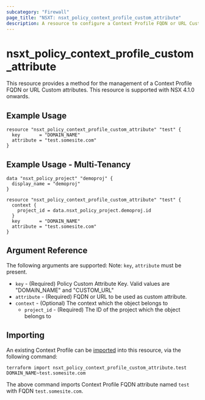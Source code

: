 ```yaml
---
subcategory: "Firewall"
page_title: "NSXT: nsxt_policy_context_profile_custom_attribute"
description: A resource to configure a Context Profile FQDN or URL Custom attribute.
---
```


# nsxt_policy_context_profile_custom_attribute

This resource provides a method for the management of a Context Profile FQDN or URL Custom attributes.
This resource is supported with NSX 4.1.0 onwards.

## Example Usage

```hcl
resource "nsxt_policy_context_profile_custom_attribute" "test" {
  key       = "DOMAIN_NAME"
  attribute = "test.somesite.com"
}

```

## Example Usage - Multi-Tenancy

```hcl
data "nsxt_policy_project" "demoproj" {
  display_name = "demoproj"
}

resource "nsxt_policy_context_profile_custom_attribute" "test" {
  context {
    project_id = data.nsxt_policy_project.demoproj.id
  }
  key       = "DOMAIN_NAME"
  attribute = "test.somesite.com"
}
```

## Argument Reference

The following arguments are supported:
Note: `key`, `attribute` must be present.

* `key` - (Required) Policy Custom Attribute Key. Valid values are "DOMAIN_NAME" and "CUSTOM_URL"
* `attribute` - (Required) FQDN or URL to be used as custom attribute.
* `context` - (Optional) The context which the object belongs to
  * `project_id` - (Required) The ID of the project which the object belongs to

## Importing

An existing Context Profile can be [imported][docs-import] into this resource, via the following command:

[docs-import]: https://developer.hashicorp.com/terraform/cli/import

```shell
terraform import nsxt_policy_context_profile_custom_attribute.test DOMAIN_NAME~test.somesite.com
```

The above command imports Context Profile FQDN attribute named `test` with FQDN `test.somesite.com`.
